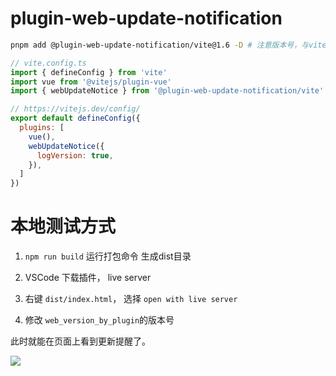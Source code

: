 # plugin-web-update-notification

```bash
pnpm add @plugin-web-update-notification/vite@1.6 -D # 注意版本号，与vite对应
```

```js
// vite.config.ts
import { defineConfig } from 'vite'
import vue from '@vitejs/plugin-vue'
import { webUpdateNotice } from '@plugin-web-update-notification/vite'

// https://vitejs.dev/config/
export default defineConfig({
  plugins: [
    vue(),
    webUpdateNotice({
      logVersion: true,
    }),
  ]
})
```

# 本地测试方式

1. `npm run build` 运行打包命令 生成dist目录

2. VSCode 下载插件， live server

3. 右键 `dist/index.html`， 选择 `open with live server`

4. 修改 `web_version_by_plugin`的版本号

此时就能在页面上看到更新提醒了。

![](https://gitee.com/beat-the-buzzer/pictures/raw/master/blog/update-notification/notification.png)

